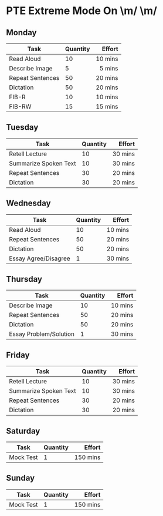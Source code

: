 # PTE Extreme Mode On \m/ \m/

## Monday
| Task             | Quantity |  Effort |
| ---------------- | :------- | ------: |
| Read Aloud       | 10       | 10 mins |
| Describe Image   | 5        |  5 mins |
| Repeat Sentences | 50       | 20 mins |
| Dictation        | 50       | 20 mins |
| FIB-R            | 10       | 10 mins |
| FIB-RW           | 15       | 15 mins |


## Tuesday
| Task                  | Quantity |  Effort |
| --------------------- | :------- | ------: |
| Retell Lecture        | 10       | 30 mins |
| Summarize Spoken Text | 10       | 30 mins |
| Repeat Sentences      | 30       | 20 mins |
| Dictation             | 30       | 20 mins |


## Wednesday
| Task                 | Quantity |  Effort |
| -------------------- | :------- | ------: |
| Read Aloud           | 10       | 10 mins |
| Repeat Sentences     | 50       | 20 mins |
| Dictation            | 50       | 20 mins |
| Essay Agree/Disagree | 1        | 30 mins |


## Thursday
| Task                   | Quantity |  Effort |
| ---------------------- | :------- | ------: |
| Describe Image         | 10       | 10 mins |
| Repeat Sentences       | 50       | 20 mins |
| Dictation              | 50       | 20 mins |
| Essay Problem/Solution | 1        | 30 mins |


## Friday
| Task                   | Quantity |  Effort |
| ---------------------- | :------- | ------: |
| Retell Lecture        | 10       | 30 mins |
| Summarize Spoken Text | 10       | 30 mins |
| Repeat Sentences      | 30       | 20 mins |
| Dictation             | 30       | 20 mins |


## Saturday
| Task                   | Quantity |  Effort |
| ---------------------- | :------- | ------: |
| Mock Test        | 1       | 150 mins |

## Sunday
| Task                   | Quantity |  Effort |
| ---------------------- | :------- | ------: |
| Mock Test        | 1       | 150 mins |